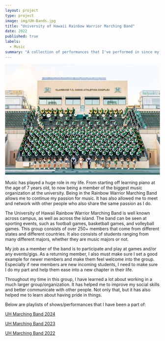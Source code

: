 ```yaml
---
layout: project
type: project
image: img/UH-Bands.jpg
title: "University of Hawaii Rainbow Warrior Marching Band"
date: 2022
published: true
labels:
  - Music
summary: "A collection of performances that I've performed in since my time at the University of Hawaii at Manoa with the Rainbow Warrior Marching Band."
---
```


<img src="uh-marching-band.jpg">

Music has played a huge role in my life. From starting off learning piano at the age of 7 years old, to now being a member
of the biggest music organization at the university. Being in the Rainbow Warrior Marching Band allows me to continue my passion for music.
It has also allowed me to meet and network with other people who also share the same passion as I do.

The University of Hawaii Rainbow Warrior Marching Band is well known across campus, as well as across the island. The band can be seen at sporting events, such as
football games, basketball games, and volleyball games. This group consists of over 250+ members that come from different states and different countries. It also 
consists of students ranging from many different majors, whether they are music majors or not.

My job as a member of the band is to participate and play at games and/or any events/gigs. As a returning member, I also must make sure I set a good example for newer members and make them feel welcome into the group. Especially if new members are new incoming students, I need to make sure I do my part and help them ease into a new chapter in their life.

Throughout my time in this group, I have learned a lot about working in a much larger group/organization. It has helped me to improve my social skills and better communicate with other people. Not only that, but it has also helped me to learn about having pride in things.

Below are playlists of shows/performances that I have been a part of:

<a href="https://youtube.com/playlist?list=PLzggQyD7SnE2QFrjktKHPRveFILnY0yAO&si=XlEDooacpNFBYlWb">UH Marching Band 2024</a>

<a href="https://youtube.com/playlist?list=PLzggQyD7SnE3MdKq6f8h3F60gw4-UVpjv&si=MC-Dl1PFyCFTVPu1">UH Marching Band 2023</a>

<a href="https://youtube.com/playlist?list=PLzggQyD7SnE21I7JNV3PXJXJdkv9qUQ5v&si=_EnVNk7F1pfQerHE">UH Marching Band 2022</a>
